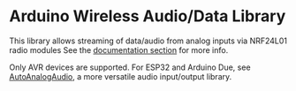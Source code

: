 # Arduino Wireless Audio/Data Library

This library allows streaming of data/audio from analog inputs via NRF24L01 radio modules
See the [documentation section](http://nRF24.github.io/RF24Audio) for more info.

Only AVR devices are supported. For ESP32 and Arduino Due, see [AutoAnalogAudio](https://github.com/TMRh20/AutoAnalogAudio), a more
versatile audio input/output library.


